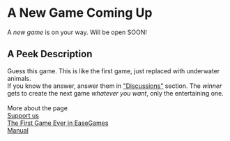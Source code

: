 # A New Game Coming Up
A <i>new game</i> is on your way. Will be open SOON!
<h2>A Peek Description</h2>
Guess this game. This is like the first game, just replaced with underwater animals.
<br>If you know the answer, answer them in <a href="https://github.com/EaseGames-in-Scratch/A-New-Game-Coming-Up/discussions">"Discussions"</a> section. The <i>winner</i> gets to create the next game <i>whatever you want</i>, only the entertaining one.
<br><br>More about the page
<br><a href="scratch.mit.edu/users/EaseGames">Support us</a>
<br><a href="scratch.mit.edu/projects/1165470989">The First Game Ever in EaseGames</a>
<br><a href="https://github.com/EaseGames-in-Scratch/EaseGames-in-Scratch_Manual-and-Equipment">Manual</a>
